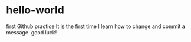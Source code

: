 # hello-world
first Github practice
It is the first time I learn how to change and commit a message.
good luck!
